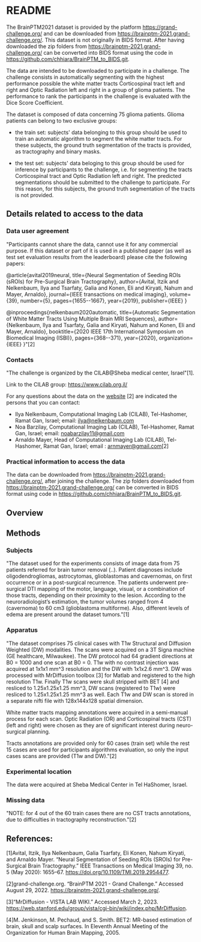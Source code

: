 # README

The BrainPTM2021 dataset is provided by the platform https://grand-challenge.org/ and can be downloaded from https://brainptm-2021.grand-challenge.org/.
This dataset is not originally in BIDS format. After having downloaded the zip folders from https://brainptm-2021.grand-challenge.org/ can be converted into BIDS format using the code in https://github.com/chhiara/BrainPTM_to_BIDS.git.

The data are intended to be downloaded to participate in a challenge. 
The challenge consists in automatically segmenting with the highest performance possible the white matter tracts Corticospinal tract left and right and
Optic Radiation left and right in a group of glioma patients. The performance to rank the participants in the challenge is evaluated with the Dice Score Coefficient.

The dataset is composed of data concerning 75 glioma patients. Glioma patients can belong to two exclusive groups:

* the train set: subjects' data belonging to this group should be used to train an automatic algorithm to segment the white matter tracts. For these subjects, the ground truth segmentation of the tracts is provided, as tractography and binary masks.

* the test set: subjects' data beloging to this group should be used for inference by participants to the challenge, i.e. for segmenting the tracts Corticospinal tract and
Optic Radiation left and right. The predicted segmentations should be submitted to the challenge to participate. For this reason, for this subjects, the ground truth segmentation of the tracts is not provided.



## Details related to access to the data

### Data user agreement

"Participants cannot share the data, cannot use it for any commercial purpose. If this dataset or part of it is used in a published
paper (as well as test set evaluation results from the leaderboard) please cite the following papers:

@article{avital2019neural,
  title={Neural Segmentation of Seeding ROIs (sROIs) for Pre-Surgical Brain Tractography},
  author={Avital, Itzik and Nelkenbaum, Ilya and Tsarfaty, Galia and Konen, Eli and Kiryati, Nahum and Mayer, Arnaldo},
  journal={IEEE transactions on medical imaging},
  volume={39},
  number={5},
  pages={1655--1667},
  year={2019},
  publisher={IEEE}
}

@inproceedings{nelkenbaum2020automatic,
  title={Automatic Segmentation of White Matter Tracts Using Multiple Brain MRI Sequences},
  author={Nelkenbaum, Ilya and Tsarfaty, Galia and Kiryati, Nahum and Konen, Eli and Mayer, Arnaldo},
  booktitle={2020 IEEE 17th International Symposium on Biomedical Imaging (ISBI)},
  pages={368--371},
  year={2020},
  organization={IEEE}
}"[2]


### Contacts 

"The challenge is organized by the CILAB@Sheba medical center, Israel"[1].

Link to the CILAB group: https://www.cilab.org.il/


For any questions about the data on the [website](https://brainptm-2021.grand-challenge.org/) [2] are indicated the persons that you can contact:

* Ilya Nelkenbaum, Computational Imaging Lab (CILAB), Tel-Hashomer, Ramat Gan, Israel; email: ilya@nelkenbaum.com
* Noa Barzilay, Computational Imaging Lab (CILAB), Tel-Hashomer, Ramat Gan, Israel; email: noabarzilay11@gmail.com
* Arnaldo Mayer, Head of Computational Imaging Lab (CILAB), Tel-Hashomer, Ramat Gan, Israel; email : arnmayer@gmail.com[2]
  

### Practical information to access the data
The data can be downloaded from https://brainptm-2021.grand-challenge.org/, after joining the challenge.
The zip folders downloaded from https://brainptm-2021.grand-challenge.org/ can be converted in BIDS format using code in https://github.com/chhiara/BrainPTM_to_BIDS.git.

 

## Overview


## Methods

### Subjects

"The dataset used for the experiments consists of image data from 75 patients referred for brain tumor removal (..). Patient diagnoses include oligodendrogliomas, astrocytomas, glioblastomas and cavernomas, on first occurrence or in a post-surgical recurrence. The patients underwent pre-surgical DTI mapping of the motor, language, visual, or a combination of those tracts, depending on their proximity to the lesion. According to the neuroradiologist’s estimation, the tumor volumes ranged from 4 (cavernoma) to 60 cm3 (glioblastoma multiforme). Also, different levels of edema are present around the dataset tumors."[1]



### Apparatus
"The dataset comprises 75 clinical cases with T1w Structural and Diffusion Weighted (DW) modalities.
The scans were acquired on a 3T Signa machine (GE healthcare, Milwaukee). The DW protocol had 64
gradient directions at B0 = 1000 and one scan at B0 = 0. T1w with no contrast injection was acquired at
1x1x1 mm^3 resolution and the DW with 1x1x2.6 mm^3. DW was processed with MrDiffusion toolbox [3]
for Matlab and registered to the high resolution T1w. Finally T1w scans were skull stripped with BET [4] and
resliced to 1.25x1.25x1.25 mm^3, DW scans (registered to T1w) were resliced to 1.25x1.25x1.25 mm^3 as well.
Each T1w and DW scan is stored in a separate nifti file with 128x144x128 spatial dimension.

White matter tracts mapping annotations were acquired in a semi-manual process for each scan. Optic Radiation (OR)
and Corticospinal tracts (CST) (left and right) were chosen as they are of significant interest during neuro-surgical planning.

Tracts annotations are provided only for 60 cases (train set) while the rest 15 cases are used for participants
algorithms evaluation, so only the input cases scans are provided (T1w and DW)."[2]



### Experimental location

The data were acquired at Sheba Medical Center in Tel HaShomer, Israel.


### Missing data
"NOTE: for 4 out of the 60 train cases there are no CST tracts annotations, due to difficulties in tractography reconstruction."[2]



## References:

[1]Avital, Itzik, Ilya Nelkenbaum, Galia Tsarfaty, Eli Konen, Nahum Kiryati, and Arnaldo Mayer. “Neural Segmentation of Seeding ROIs (SROIs) for Pre-Surgical Brain Tractography.” IEEE Transactions on Medical Imaging 39, no. 5 (May 2020): 1655–67. https://doi.org/10.1109/TMI.2019.2954477.

[2]grand-challenge.org. “BrainPTM 2021 - Grand Challenge.” Accessed August 29, 2022. https://brainptm-2021.grand-challenge.org/.

[3]“MrDiffusion - VISTA LAB WIKI.” Accessed March 2, 2023. https://web.stanford.edu/group/vista/cgi-bin/wiki/index.php/MrDiffusion.

[4]M. Jenkinson, M. Pechaud, and S. Smith. BET2: MR-based estimation of brain, skull and scalp surfaces. In Eleventh Annual Meeting of the Organization for Human Brain Mapping, 2005.

